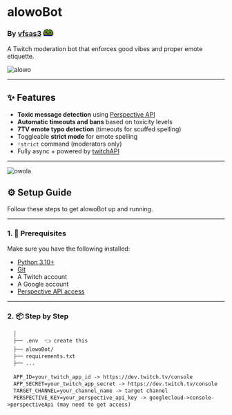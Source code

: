 # alowoBot
### By [vfsas3](https://github.com/vfsas3) <img src="assets/owo.png" width="24" />
A Twitch moderation bot that enforces good vibes and proper emote etiquette.


![alowo](https://cdn.7tv.app/emote/01H7AXNHM0000466AJ0H5AD484/4x.webp)

---

## ✨ Features

- **Toxic message detection** using [Perspective API](https://perspectiveapi.com/)
- **Automatic timeouts and bans** based on toxicity levels
- **7TV emote typo detection** (timeouts for scuffed spelling)
- Toggleable **strict mode** for emote spelling
- `!strict` command (moderators only)
- Fully async + powered by [twitchAPI](https://github.com/Teekeks/pyTwitchAPI)

---

![owola](https://cdn.7tv.app/emote/01H9GF23C80008QVVK15MGHQJX/4x.webp)

## ⚙️ Setup Guide

Follow these steps to get alowoBot up and running.

---

### 1. 🧪 Prerequisites

Make sure you have the following installed:

- [Python 3.10+](https://www.python.org/downloads/)
- [Git](https://git-scm.com/)
- A Twitch account
- A Google account
- [Perspective API access](https://developers.perspectiveapi.com/s/docs-get-started)

---

### 2. 📦 Step by Step
  
```alowoBot/
  │
  ├── .env  👈 create this
  ├── alowoBot/
  ├── requirements.txt
  ├── ...

  APP_ID=your_twitch_app_id -> https://dev.twitch.tv/console
  APP_SECRET=your_twitch_app_secret -> https://dev.twitch.tv/console
  TARGET_CHANNEL=your_channel_name -> target channel
  PERSPECTIVE_KEY=your_perspective_api_key -> googlecloud->console->perspectiveApi (may need to get access)


